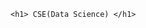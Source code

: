 <!DOCTYPE HTML>
<html>
  <head>
    <title> 23A51A4445 </title>
  </head>
  <body>
   
    <h1> CSE(Data Science) </h1>
  </body>
</html>
